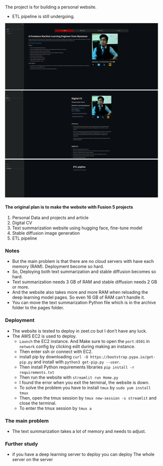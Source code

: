 The project is for building a personal website.
* ETL pipeline is still undergoing. 

![Screenshot_1](assests/screenshot/page_1.png)
![Screenshot_2](assests/screenshot/page_2.png)
![Screenshot_3](assests/screenshot/page_3.png)

#### The original plan is to make the website with Fusion 5 projects
1. Personal Data and projects and article
2. Digital CV 
3. Text summarization website using hugging face, fine-tune model
4. Stable diffusion image generation
5. ETL pipeline


### Notes
* But the main problem is that there are no cloud servers with have each memory (RAM). Deployment become so hard. 
* So, Deploying both text summarization and stable diffusion becomes so hard. 
*  Text summarization needs 3 GB of RAM and stable diffusion needs 2 GB or more. 
*  And the website also takes more and more RAM when reloading the deep learning model pages. So even 16 GB of RAM can't handle it. 
*  You can move the text summarization Python file which is in the archive folder to the pages folder. 

### Deployment 
* The website is tested to deploy in zeet.co but I don't have any luck.
* The AWS EC2 is used to deploy. 
  * `Launch` the EC2 instance. And Make sure to open the `port:8501` in `network` config by clicking edit during making an instance. 
  * Then enter ssh or connect with EC2. 
  * install pip by downloading `curl -O https://bootstrap.pypa.io/get-pip.py` and install with `python3 get-pip.py --user`.
  *  Then install Python requirements libraries `pip install -r requirements.txt`
  *  Then run the website with `streamlit run Home.py`
  *  I found the error when you exit the terminal, the website is down. 
  *  To solve the problem you have to install `tmux` by `sudo yum install tmux`
  *  Then, open the tmux session by `tmux new-session -s streamlit` and close the terminal. 
  *  To enter the tmux session by `tmux a`

   
### The main problem 

* The text summarization takes a lot of memory and needs to adjust. 
  
### Further study
* if you have a deep learning server to deploy you can deploy The whole server on the server

